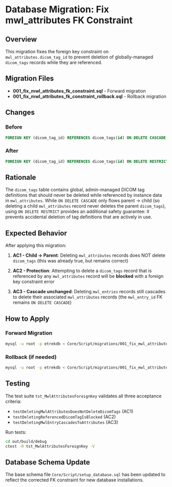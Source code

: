 # Database Migration: Fix mwl_attributes FK Constraint

## Overview

This migration fixes the foreign key constraint on `mwl_attributes.dicom_tag_id` to prevent deletion of globally-managed `dicom_tags` records while they are referenced.

## Migration Files

- **001_fix_mwl_attributes_fk_constraint.sql** - Forward migration
- **001_fix_mwl_attributes_fk_constraint_rollback.sql** - Rollback migration

## Changes

### Before
```sql
FOREIGN KEY (dicom_tag_id) REFERENCES dicom_tags(id) ON DELETE CASCADE
```

### After
```sql
FOREIGN KEY (dicom_tag_id) REFERENCES dicom_tags(id) ON DELETE RESTRICT
```

## Rationale

The `dicom_tags` table contains global, admin-managed DICOM tag definitions that should never be deleted while referenced by instance data in `mwl_attributes`. While `ON DELETE CASCADE` only flows parent → child (so deleting a child `mwl_attributes` record never deletes the parent `dicom_tags`), using `ON DELETE RESTRICT` provides an additional safety guarantee: it prevents accidental deletion of tag definitions that are actively in use.

## Expected Behavior

After applying this migration:

1. **AC1 - Child → Parent**: Deleting `mwl_attributes` records does NOT delete `dicom_tags` (this was already true, but remains correct)

2. **AC2 - Protection**: Attempting to delete a `dicom_tags` record that is referenced by any `mwl_attributes` record will be **blocked** with a foreign key constraint error

3. **AC3 - Cascade unchanged**: Deleting `mwl_entries` records still cascades to delete their associated `mwl_attributes` records (the `mwl_entry_id` FK remains `ON DELETE CASCADE`)

## How to Apply

### Forward Migration
```bash
mysql -u root -p etrekdb < Core/Script/migrations/001_fix_mwl_attributes_fk_constraint.sql
```

### Rollback (if needed)
```bash
mysql -u root -p etrekdb < Core/Script/migrations/001_fix_mwl_attributes_fk_constraint_rollback.sql
```

## Testing

The test suite `tst_MwlAttributesForeignKey` validates all three acceptance criteria:
- `testDeletingMwlAttributesDoesNotDeleteDicomTags` (AC1)
- `testDeletingReferencedDicomTagIsBlocked` (AC2)
- `testDeletingMwlEntryCascadesToAttributes` (AC3)

Run tests:
```bash
cd out/build/debug
ctest -R tst_MwlAttributesForeignKey -V
```

## Database Schema Update

The base schema file `Core/Script/setup_database.sql` has been updated to reflect the corrected FK constraint for new database installations.
